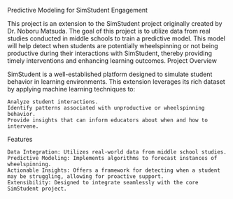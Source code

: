 Predictive Modeling for SimStudent Engagement

This project is an extension to the SimStudent project originally created by Dr. Noboru Matsuda. The goal of this project is to utilize data from real studies conducted in middle schools to train a predictive model. This model will help detect when students are potentially wheelspinning or not being productive during their interactions with SimStudent, thereby providing timely interventions and enhancing learning outcomes.
Project Overview

SimStudent is a well-established platform designed to simulate student behavior in learning environments. This extension leverages its rich dataset by applying machine learning techniques to:

    Analyze student interactions.
    Identify patterns associated with unproductive or wheelspinning behavior.
    Provide insights that can inform educators about when and how to intervene.

Features

    Data Integration: Utilizes real-world data from middle school studies.
    Predictive Modeling: Implements algorithms to forecast instances of wheelspinning.
    Actionable Insights: Offers a framework for detecting when a student may be struggling, allowing for proactive support.
    Extensibility: Designed to integrate seamlessly with the core SimStudent project.
